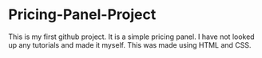 # Pricing-Panel-Project
This is my first github project. It is a simple pricing panel. I have not looked up any tutorials and made it myself.  This was made using HTML and CSS.
